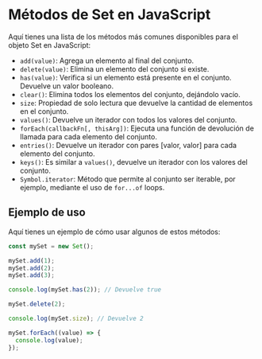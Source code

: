 # Métodos de Set en JavaScript

Aquí tienes una lista de los métodos más comunes disponibles para el objeto Set en JavaScript:

- `add(value)`: Agrega un elemento al final del conjunto.
- `delete(value)`: Elimina un elemento del conjunto si existe.
- `has(value)`: Verifica si un elemento está presente en el conjunto. Devuelve un valor booleano.
- `clear()`: Elimina todos los elementos del conjunto, dejándolo vacío.
- `size`: Propiedad de solo lectura que devuelve la cantidad de elementos en el conjunto.
- `values()`: Devuelve un iterador con todos los valores del conjunto.
- `forEach(callbackFn[, thisArg])`: Ejecuta una función de devolución de llamada para cada elemento del conjunto.
- `entries()`: Devuelve un iterador con pares [valor, valor] para cada elemento del conjunto.
- `keys()`: Es similar a `values()`, devuelve un iterador con los valores del conjunto.
- `Symbol.iterator`: Método que permite al conjunto ser iterable, por ejemplo, mediante el uso de `for...of` loops.

## Ejemplo de uso

Aquí tienes un ejemplo de cómo usar algunos de estos métodos:

```javascript
const mySet = new Set();

mySet.add(1);
mySet.add(2);
mySet.add(3);

console.log(mySet.has(2)); // Devuelve true

mySet.delete(2);

console.log(mySet.size); // Devuelve 2

mySet.forEach((value) => {
  console.log(value);
});
